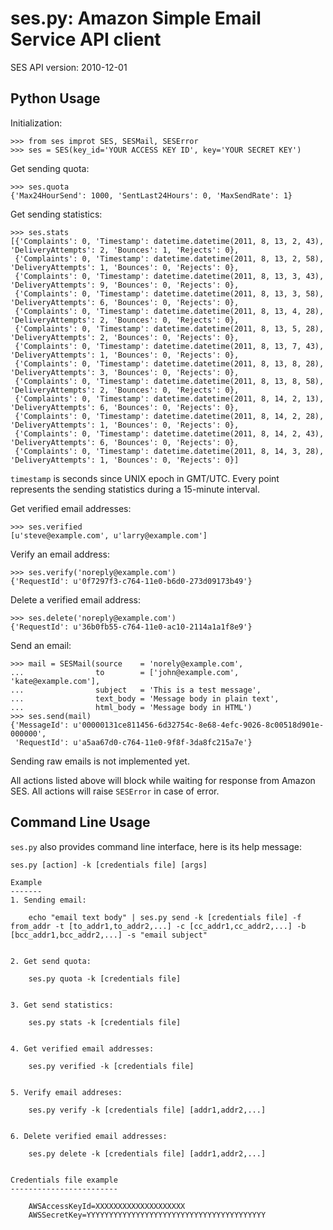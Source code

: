 ses.py: Amazon Simple Email Service API client
==============================================

SES API version: 2010-12-01


Python Usage
------------

Initialization:

    >>> from ses improt SES, SESMail, SESError
    >>> ses = SES(key_id='YOUR ACCESS KEY ID', key='YOUR SECRET KEY')


Get sending quota:

    >>> ses.quota
    {'Max24HourSend': 1000, 'SentLast24Hours': 0, 'MaxSendRate': 1}


Get sending statistics:

    >>> ses.stats
    [{'Complaints': 0, 'Timestamp': datetime.datetime(2011, 8, 13, 2, 43), 'DeliveryAttempts': 2, 'Bounces': 1, 'Rejects': 0},
     {'Complaints': 0, 'Timestamp': datetime.datetime(2011, 8, 13, 2, 58), 'DeliveryAttempts': 1, 'Bounces': 0, 'Rejects': 0},
     {'Complaints': 0, 'Timestamp': datetime.datetime(2011, 8, 13, 3, 43), 'DeliveryAttempts': 9, 'Bounces': 0, 'Rejects': 0},
     {'Complaints': 0, 'Timestamp': datetime.datetime(2011, 8, 13, 3, 58), 'DeliveryAttempts': 6, 'Bounces': 0, 'Rejects': 0},
     {'Complaints': 0, 'Timestamp': datetime.datetime(2011, 8, 13, 4, 28), 'DeliveryAttempts': 2, 'Bounces': 0, 'Rejects': 0},
     {'Complaints': 0, 'Timestamp': datetime.datetime(2011, 8, 13, 5, 28), 'DeliveryAttempts': 2, 'Bounces': 0, 'Rejects': 0},
     {'Complaints': 0, 'Timestamp': datetime.datetime(2011, 8, 13, 7, 43), 'DeliveryAttempts': 1, 'Bounces': 0, 'Rejects': 0},
     {'Complaints': 0, 'Timestamp': datetime.datetime(2011, 8, 13, 8, 28), 'DeliveryAttempts': 3, 'Bounces': 0, 'Rejects': 0},
     {'Complaints': 0, 'Timestamp': datetime.datetime(2011, 8, 13, 8, 58), 'DeliveryAttempts': 2, 'Bounces': 0, 'Rejects': 0},
     {'Complaints': 0, 'Timestamp': datetime.datetime(2011, 8, 14, 2, 13), 'DeliveryAttempts': 6, 'Bounces': 0, 'Rejects': 0},
     {'Complaints': 0, 'Timestamp': datetime.datetime(2011, 8, 14, 2, 28), 'DeliveryAttempts': 1, 'Bounces': 0, 'Rejects': 0},
     {'Complaints': 0, 'Timestamp': datetime.datetime(2011, 8, 14, 2, 43), 'DeliveryAttempts': 6, 'Bounces': 0, 'Rejects': 0},
     {'Complaints': 0, 'Timestamp': datetime.datetime(2011, 8, 14, 3, 28), 'DeliveryAttempts': 1, 'Bounces': 0, 'Rejects': 0}]



`timestamp` is seconds since UNIX epoch in GMT/UTC. Every point represents the 
sending statistics during a 15-minute interval. 


Get verified email addresses:

    >>> ses.verified
    [u'steve@example.com', u'larry@example.com']


Verify an email address:

    >>> ses.verify('noreply@example.com')
    {'RequestId': u'0f7297f3-c764-11e0-b6d0-273d09173b49'}

Delete a verified email address:

    >>> ses.delete('noreply@example.com')
    {'RequestId': u'36b0fb55-c764-11e0-ac10-2114a1a1f8e9'}


Send an email:

    >>> mail = SESMail(source    = 'norely@example.com',
    ...                to        = ['john@example.com', 'kate@example.com'],
    ...                subject   = 'This is a test message',
    ...                text_body = 'Message body in plain text',
    ...                html_body = 'Message body in HTML')
    >>> ses.send(mail)
    {'MessageId': u'00000131ce811456-6d32754c-8e68-4efc-9026-8c00518d901e-000000',
     'RequestId': u'a5aa67d0-c764-11e0-9f8f-3da8fc215a7e'}


Sending raw emails is not implemented yet.

All actions listed above will block while waiting for response from Amazon SES.
All actions will raise `SESError` in case of error. 




Command Line Usage
------------------

`ses.py` also provides command line interface, here is its help message:


    ses.py [action] -k [credentials file] [args]

    Example
    -------
    1. Sending email:

        echo "email text body" | ses.py send -k [credentials file] -f from_addr -t [to_addr1,to_addr2,...] -c [cc_addr1,cc_addr2,...] -b [bcc_addr1,bcc_addr2,...] -s "email subject" 


    2. Get send quota:

        ses.py quota -k [credentials file]


    3. Get send statistics:

        ses.py stats -k [credentials file]


    4. Get verified email addresses:

        ses.py verified -k [credentials file]


    5. Verify email addreses:

        ses.py verify -k [credentials file] [addr1,addr2,...]


    6. Delete verified email addresses:

        ses.py delete -k [credentials file] [addr1,addr2,...]


    Credentials file example
    ------------------------

        AWSAccessKeyId=XXXXXXXXXXXXXXXXXXXX
        AWSSecretKey=YYYYYYYYYYYYYYYYYYYYYYYYYYYYYYYYYYYYYYYY
